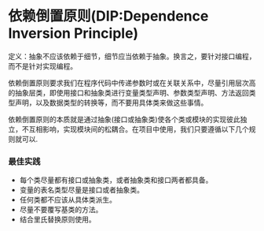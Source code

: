 # 依赖倒置原则(DIP:Dependence Inversion Principle)

定义：抽象不应该依赖于细节，细节应当依赖于抽象。换言之，要针对接口编程，而不是针对实现编程。  

依赖倒置原则要求我们在程序代码中传递参数时或在关联关系中，尽量引用层次高的抽象层类，即使用接口和抽象类进行变量类型声明、参数类型声明、方法返回类型声明，以及数据类型的转换等，而不要用具体类来做这些事情。  

依赖倒置原则的本质就是通过抽象(接口或抽象类)使各个类或模块的实现彼此独立，不互相影响，实现模块间的松耦合。在项目中使用，我们只要遵循以下几个规则就可以.  

### 最佳实践

- 每个类尽量都有接口或抽象类，或者抽象类和接口两者都具备。
- 变量的表名类型尽量是接口或者抽象类。
- 任何类都不应该从具体类派生。
- 尽量不要覆写基类的方法。
- 结合里氏替换原则使用。